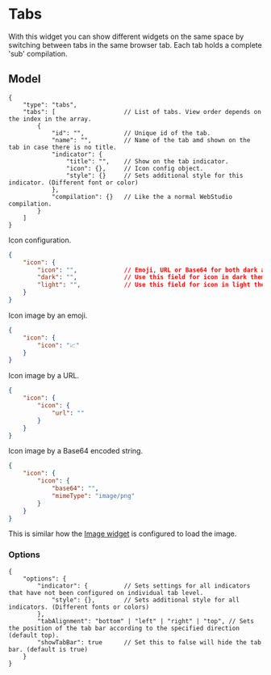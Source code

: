 # Tabs

With this widget you can show different widgets on the same space by switching between tabs in the same browser tab. Each tab holds a complete 'sub' compilation.

## Model

```jsonc
{
    "type": "tabs",
    "tabs": [                   // List of tabs. View order depends on the index in the array.
        {
            "id": "",           // Unique id of the tab.
            "name": "",         // Name of the tab amd shown on the tab in case there is no title.
            "indicator": {
                "title": "",    // Show on the tab indicator.
                "icon": {},     // Icon config object.
                "style": {}     // Sets additional style for this indicator. (Different font or color)
            },
            "compilation": {}   // Like the a normal WebStudio compilation.
        }
    ]
}
```

Icon configuration.

```json
{
    "icon": {
        "icon": "",             // Emoji, URL or Base64 for both dark and light theme.
        "dark": "",             // Use this field for icon in dark theme.
        "light": "",            // Use this field for icon in light theme.
    }
}
```

Icon image by an emoji.

```json
{
    "icon": {
        "icon": "📈"
    }
}
```

Icon image by a URL.

```json
{
    "icon": {
        "icon": {
            "url": ""
        }
    }
}
```

Icon image by a Base64 encoded string.

```json
{
    "icon": {
        "icon": {
            "base64": "",
            "mimeType": "image/png"
        }
    }
}
```

This is similar how the [Image widget](../image/README.md) is configured to load the image.

### Options

```jsonc
{
    "options": {
        "indicator": {          // Sets settings for all indicators that have not been configured on individual tab level.
            "style": {},        // Sets additional style for all indicators. (Different fonts or colors)
        },
        "tabAlignment": "bottom" | "left" | "right" | "top", // Sets the position of the tab bar according to the specified direction (default top).
        "showTabBar": true      // Set this to false will hide the tab bar. (default is true)
    }
}
```

